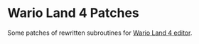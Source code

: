 # Wario Land 4 Patches
Some patches of rewritten subroutines for [Wario Land 4 editor](https://github.com/wario-land/WL4Editor).  
